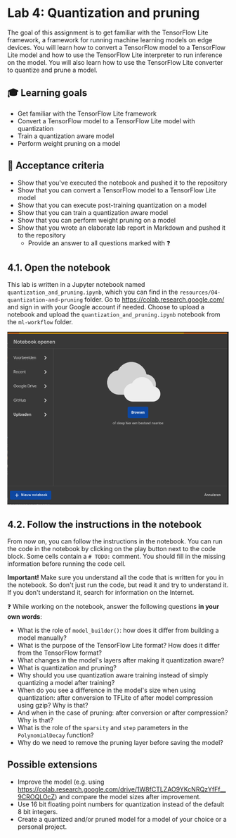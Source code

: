 # Lab 4: Quantization and pruning

The goal of this assignment is to get familiar with the TensorFlow Lite framework, a framework for running machine learning models on edge devices. You will learn how to convert a TensorFlow model to a TensorFlow Lite model and how to use the TensorFlow Lite interpreter to run inference on the model. You will also learn how to use the TensorFlow Lite converter to quantize and prune a model.

## :mortar_board: Learning goals

- Get familiar with the TensorFlow Lite framework
- Convert a TensorFlow model to a TensorFlow Lite model with quantization
- Train a quantization aware model
- Perform weight pruning on a model

## :memo: Acceptance criteria

- Show that you've executed the notebook and pushed it to the repository
- Show that you can convert a TensorFlow model to a TensorFlow Lite model
- Show that you can execute post-training quantization on a model
- Show that you can train a quantization aware model
- Show that you can perform weight pruning on a model
- Show that you wrote an elaborate lab report in Markdown and pushed it to the repository
  - Provide an answer to all questions marked with :question:

## 4.1. Open the notebook

This lab is written in a Jupyter notebook named `quantization_and_pruning.ipynb`, which you can find in the `resources/04-quantization-and-pruning` folder. Go to <https://colab.research.google.com/> and sign in with your Google account if needed. Choose to upload a notebook and upload the `quantization_and_pruning.ipynb` notebook from the `ml-workflow` folder.

![Upload notebook](./img/04-quantization-and-pruning/upload-notebook.png)

## 4.2. Follow the instructions in the notebook

From now on, you can follow the instructions in the notebook. You can run the code in the notebook by clicking on the play button next to the code block. Some cells contain a `# TODO:` comment. You should fill in the missing information before running the code cell.

**Important!** Make sure you understand all the code that is written for you in the notebook. So don't just run the code, but read it and try to understand it. If you don't understand it, search for information on the Internet.

:question: While working on the notebook, answer the following questions **in your own words**:

- What is the role of `model_builder()`: how does it differ from building a model manually?
- What is the purpose of the TensorFlow Lite format? How does it differ from the TensorFlow format?
- What changes in the model's layers after making it quantization aware?
- What is quantization and pruning?
- Why should you use quantization aware training instead of simply quantizing a model after training?
- When do you see a difference in the model's size when using quantization: after conversion to TFLite of after model compression using gzip? Why is that?
- And when in the case of pruning: after conversion or after compression? Why is that?
- What is the role of the `sparsity` and `step` parameters in the `PolynomialDecay` function?
- Why do we need to remove the pruning layer before saving the model?

## Possible extensions

- Improve the model (e.g. using <https://colab.research.google.com/drive/1W8fCTLZAO9YKcNRQzYfFf__9CROQLOcZ>) and compare the model sizes after improvement.
- Use 16 bit floating point numbers for quantization instead of the default 8 bit integers.
- Create a quantized and/or pruned model for a model of your choice or a personal project.
